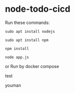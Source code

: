 # node-todo-cicd

Run these commands:


`sudo apt install nodejs`


`sudo apt install npm`


`npm install`

`node app.js`

or Run by docker compose

test


youman

